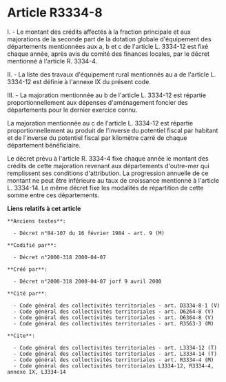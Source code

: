 # Article R3334-8

I. - Le montant des crédits affectés à la fraction principale et aux majorations de la seconde part de la dotation globale
d'équipement des départements mentionnées aux a, b et c de l'article L. 3334-12 est fixé chaque année, après avis du comité
des finances locales, par le décret mentionné à l'article R. 3334-4.

II. - La liste des travaux d'équipement rural mentionnés au a de l'article L. 3334-12 est définie à l'annexe IX du présent
code.

III. - La majoration mentionnée au b de l'article L. 3334-12 est répartie proportionnellement aux dépenses d'aménagement
foncier des départements pour le dernier exercice connu.

La majoration mentionnée au c de l'article L. 3334-12 est répartie proportionnellement au produit de l'inverse du potentiel
fiscal par habitant et de l'inverse du potentiel fiscal par kilomètre carré de chaque département bénéficiaire.

Le décret prévu à l'article R. 3334-4 fixe chaque année le montant des crédits de cette majoration revenant aux départements
d'outre-mer qui remplissent ses conditions d'attribution. La progression annuelle de ce montant ne peut être inférieure au
taux de croissance mentionné à l'article L. 3334-14. Le même décret fixe les modalités de répartition de cette somme entre
ces départements.

**Liens relatifs à cet article**

	**Anciens textes**:

	  - Décret n°84-107 du 16 février 1984 - art. 9 (M)

	**Codifié par**:

	  - Décret n°2000-318 2000-04-07

	**Créé par**:

	  - Décret n°2000-318 2000-04-07 jorf 9 avril 2000

	**Cité par**:

	  - Code général des collectivités territoriales - art. D3334-8-1 (V)
	  - Code général des collectivités territoriales - art. D6264-8 (V)
	  - Code général des collectivités territoriales - art. D6364-8 (V)
	  - Code général des collectivités territoriales - art. R3563-3 (M)

	**Cite**:

	  - Code général des collectivités territoriales - art. L3334-12 (T)
	  - Code général des collectivités territoriales - art. L3334-14 (T)
	  - Code général des collectivités territoriales - art. R3334-4 (M)
	  - Code général des collectivités territoriales L3334-12, R3334-4, annexe IX, L3334-14

